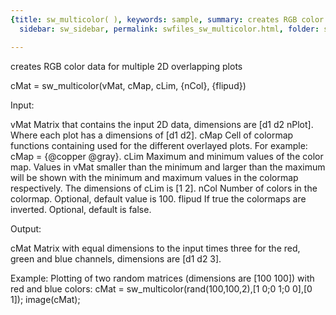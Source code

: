 ```yaml
---
{title: sw_multicolor( ), keywords: sample, summary: creates RGB color data for multiple 2D overlapping plots,
  sidebar: sw_sidebar, permalink: swfiles_sw_multicolor.html, folder: swfiles, mathjax: 'true'}

---
```

  creates RGB color data for multiple 2D overlapping plots
 
  cMat = sw_multicolor(vMat, cMap, cLim, {nCol}, {flipud})
 
  Input:
 
  vMat      Matrix that contains the input 2D data, dimensions are
            [d1 d2 nPlot]. Where each plot has a dimensions of [d1 d2].
  cMap      Cell of colormap functions containing used for the different
            overlayed plots. For example:
            cMap = {@copper @gray}.
  cLim      Maximum and minimum values of the color map. Values in vMat
            smaller than the minimum and larger than the maximum will be
            shown with the minimum and maximum values in the colormap
            respectively. The dimensions of cLim is [1 2].
  nCol      Number of colors in the colormap. Optional, default value is
            100.
  flipud    If true the colormaps are inverted. Optional, default is false.
 
  Output:
 
  cMat      Matrix with equal dimensions to the input times three for the
            red, green and blue channels, dimensions are [d1 d2 3].
 
  Example:
            Plotting of two random matrices (dimensions are [100 100]) with
            red and blue colors:
                cMat = sw_multicolor(rand(100,100,2),[1 0;0 1;0 0],[0 1]);
                image(cMat);
 
